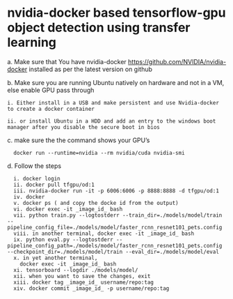 # nvidia-docker based tensorflow-gpu object detection using transfer learning


a. Make sure that You have nvidia-docker https://github.com/NVIDIA/nvidia-docker
  installed as per the latest version on github

b. Make sure you are running Ubuntu natively on hardware and not in a VM, else enable
  GPU pass through
  
    i. Either install in a USB and make persistent and use Nvidia-docker to create a docker container
    
    ii. or install Ubuntu in a HDD and add an entry to the windows boot manager after you disable the secure boot in bios
    
c. make sure the the command shows your GPU’s
```
  docker run --runtime=nvidia --rm nvidia/cuda nvidia-smi
```  
d. Follow the steps
```
  i. docker login
  ii. docker pull tfgpu/od:1
  iii. nvidia-docker run -it -p 6006:6006 -p 8888:8888 -d tfgpu/od:1
  iv. docker
  v. docker ps ( and copy the docke id from the output)
  vi. docker exec -it _image_id_ bash
  vii. python train.py --logtostderr --train_dir=./models/model/train --pipeline_config_file=./models/model/faster_rcnn_resnet101_pets.config
  viii. in another terminal, docker exec -it _image_id_ bash
  ix. python eval.py --logtostderr --pipeline_config_path=./models/model/faster_rcnn_resnet101_pets.config --checkpoint_dir=./models/model/train --eval_dir=./models/model/eval
  x. in yet another terminal, 
    docker exec -it _image_id_ bash
  xi. tensorboard --logdir ./models/model/
  xii. when you want to save the changes, exit
  xiii. docker tag _image_id_ username/repo:tag
  xiv. docker commit _image_id_ -p username/repo:tag
```
